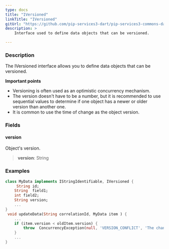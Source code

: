 ```yaml
---
type: docs
title: "IVersioned"
linkTitle: "IVersioned"
gitUrl: "https://github.com/pip-services3-dart/pip-services3-commons-dart"
description: > 
    Interface used to define data objects that can be versioned.

---
```


### Description

The IVersioned interface allows you to define data objects that can be versioned.

**Important points**

- Versioning is often used as an optimistic concurrency mechanism.
- The version doesn't have to be a number, but it is recommended to use sequential values to determine if one object has a newer or older version than another one.
- It is common to use the time of change as the object version.

### Fields

<span class="hide-title-link">

#### version
Object's version.
> **version**: String

</span>


### Examples
```dart
class MyData implements IStringIdentifiable, IVersioned {
     String id;
    String  field1;
    int field2;
    String version;
    ...
}
 void updateData(String correlationId, MyData item ) {
    ...
    if (item.version < oldItem.version) {
        throw  ConcurrencyException(null, 'VERSION_CONFLICT', 'The change has older version stored value');
    }
    ...
}
```
